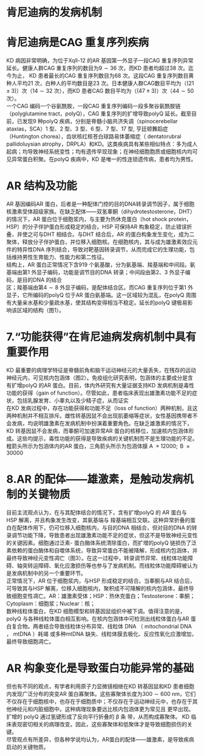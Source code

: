 # 肯尼迪病的发病机制  
#  肯尼迪病是CAG 重复序列疾病  
KD 病因非常明确，为位于Xqll-12 的AR 基因第一外显子一段CAG 重复序列异常延长。健康人群CAG 重复序列的数目为$9\sim36$ 次，而KD 患者均超过38 次。迄今为止， KD 患者最长的CAG 重复序列数目为68 次。这段CAG 重复序列数目黄种人平均21 次，白种人的平均数目是23 次。日本健康人群CAG数目平均为（$\left(21\pm3\right)$）次（$14\sim32$ 次），而KD 患者CAG 数目平均为（$(47\pm3)$）次（$44\sim50$ 次）。  
一个CAG 编码一个谷氨酰胺，一段CAG 重复序列编码一段多聚谷氨酰胺链（polyglutamine tract，polyQ），CAG 重复序列的扩增导致polyQ 延长。截至目前，已发现9 种polyQ 疾病，分别是脊髓小脑共济失调（spinocerebellar ataxias，SCA）1 型、2 型、3 型、6 型、7 型、17 型, 亨廷顿舞蹈症（Huntington chorea），齿状核红核苍白球路易体萎缩症（ dentatorubral pallidoluysian  atrophy，DRPLA）和KD。这类疾病具有某些相似特点：多为成人起病；均导致神经系统变性；均有遗传早现现象；在神经细胞胞质或细胞核内均可见异常蛋白积聚。在polyQ 疾病中，KD 是唯一的性连锁遗传病，患者均为男性。  
# AR 结构及功能  
AR 基因编码AR 蛋白，后者是一种配体门控的目的DNA转录调节因子，属于细胞核激素受体超级家族。在缺乏配体——双氢睾酮（dihydrotestosterone，DHT）的情况下，AR 蛋白位于细胞浆内，与主要为热休克蛋白（hot shock protein，HSP）的分子伴护蛋白形成稳定的结合。HSP 可保持AR 构象稳定，防止错误折叠，并使之可与DHT 相结合。与DHT 结合后，AR 的蛋白构象发生变化，成为二聚体，释放分子伴护蛋白，并位移入细胞核。在细胞核内，其与成为雄激素效应元件的特异性DNA 序列结合，导致对靶基因转录调节，从而完成它的生理功能，包括维持男性生育能力、性能力和第二性征。  
结构上，AR 蛋白正常情况下含919 个氨基酸，分为氨基端、羧基端和中间段。氨基端由第1 外显子编码，功能是调节目的DNA 转录；中间段由第2、3 外显子编码，是目的DNA 的结合  
区；羧基端由第$4\sim8$ 外显子编码，是配体结合区。而CAG 重复序列位于第1 外显子，它所编码的polyQ 位于AR 蛋白氨基端。这一区域较为混乱，在polyQ 周围有大量亲水基和少量疏水基，使其结构变得相当不稳定。延长的polyQ 键极易影响该区域的结构（图1）。  
# 7.“功能获得”在肯尼迪病发病机制中具有重要作用  
KD 最重要的病理学特征是脊髓前角和脑干运动神经元的大量丢失，在残存的运动神经元内，可见核内包涵体（图2）。免疫组化研究表明，包涵体的主要成分是含有扩增polyQ 的AR 蛋白。目前，体内外研究有大量证据支持KD 发病机制是毒性功能的获得（gain of function）。尽管如此，患者临床表现出雄激素功能不足的症状，包括乳腺发育、小睾丸以及少精子症，从而证实  
在KD 发病过程中，存在功能获得和功能不足（loss of function）两种机制，且这两种机制并不相互排斥。雌性转基因鼠不会出现肌萎缩等症状，女性基因携带者不会发病，均说明雄激素在发病机制中扮演着重要角色。在缺乏雄激素的情况下，KD 转基因鼠不会发病，而睾酮可加速异常AR 蛋白的核移位，加速核内包涵体形成。这些均提示，毒性功能的获得是导致疾病的关键机制而不是生理功能的不足。  
粗箭头所示为包涵体内的AR 蛋白，三角箭头所示为包涵体膜$\mathrm{~A~}\times12000;\mathrm{~B~}\times30000$  
# 8.AR 的配体——雄激素，是触动发病机制的关键物质  
目前主流观点认为，在与其配体结合的情况下，含有扩增polyQ  的 AR  蛋白与 HSP  解离，并且构象发生改变，其氨基端与 羧基端相互交联。这种异常折叠的蛋白在配体作用下，仍可位移入细胞核内，与目的DNA 相结合，但对目的DNA 的转录调节功能下降，导致患者出现雄激素功能不足的症状，但这不是导致神经元变性的关键因素。细胞通过泛素- 蛋白酶体系统清除蛋白，而扩增的polyQ 链损伤了泛素依赖的蛋白酶体和自噬体系统，导致异常蛋白不能被降解，形成核内包涵体，并最终导致神经元变性凋亡（图3）。在这一过程中，转录调节异常、线粒体功能障碍、轴突转运障碍、氧化应激损伤等也参与了发病机制。而线粒体功能障碍被认为是发病机制中的另一个重要环节。  
正常情况下，AR 位于细胞浆内，与HSP 形成稳定的结合。当睾酮与AR 结合后，可导致其与HSP 解离，位移入细胞核内，聚积成不可降解的核内包涵体，最终导致细胞变性凋亡。AR：雄激素受体；HSP：热休克蛋白；Testosterone：睾酮；Cytoplasm：细胞浆；Nuclear：核；  
数种线粒体蛋白，在KD 细胞模型和转基因鼠组织中被下调。值得注意的是，polyQ 与各种线粒体蛋白相互影响。在核内包涵体中可检测出线粒体蛋白与AR 蛋白复合物。两者结合导致线粒体分布异常、线粒体 DNA （ mitochondrial DNA ， mtDNA ）耗竭 或多种mtDNA 缺失、线粒体膜去极化、反应性氧化应激增加，最终导致细胞凋亡。  
# AR 构象变化是导致蛋白功能异常的基础  
但也有不同的观点，有学者利用原子力显微镜相继在KD 转基因鼠和KD 患者细胞内发现广泛分布的突变AR 蛋白寡聚体。这些寡聚体长度为$300\sim600\ \mathrm{nm}$，它们不仅存在于细胞核中，也存在于细胞质中；不仅存在于运动神经元中，也存在于其他神经元和内脏细胞中。这种病理现象要远比核内包涵体更为常见且 更早出现。扩增的 polyQ  通过氢键形成了反向平行折叠的 $\upbeta$  条 带，从而构成寡聚体。 KD 临床表现密切相关的病理改变。因此，这些寡聚体和低聚体才是导致细胞损伤的关键。  
尽管观点有所差异，但各种学说均认为，AR蛋白的配体——雄激素，是导致疾病启动的关键物质。  